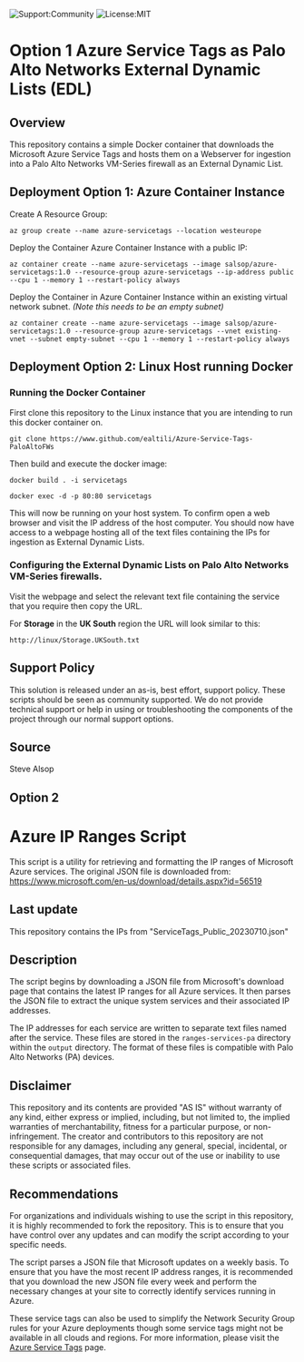 ![Support:Community](https://img.shields.io/badge/Support-Community-blue)
![License:MIT](https://img.shields.io/badge/License-MIT-green)

# Option 1 Azure Service Tags as Palo Alto Networks External Dynamic Lists (EDL)

## Overview

This repository contains a simple Docker container that downloads the Microsoft Azure Service Tags and hosts them on a Webserver for ingestion into a Palo Alto Networks VM-Series firewall as an External Dynamic List.

## Deployment Option 1: Azure Container Instance

Create A Resource Group:
```
az group create --name azure-servicetags --location westeurope
```
Deploy the Container Azure Container Instance with a public IP:
```
az container create --name azure-servicetags --image salsop/azure-servicetags:1.0 --resource-group azure-servicetags --ip-address public --cpu 1 --memory 1 --restart-policy always
```

Deploy the Container in Azure Container Instance within an existing virtual network subnet. *(Note this needs to be an empty subnet)*
```
az container create --name azure-servicetags --image salsop/azure-servicetags:1.0 --resource-group azure-servicetags --vnet existing-vnet --subnet empty-subnet --cpu 1 --memory 1 --restart-policy always
```

## Deployment Option 2: Linux Host running Docker

### Running the Docker Container
First clone this repository to the Linux instance that you are intending to run this docker container on.
```
git clone https://www.github.com/ealtili/Azure-Service-Tags-PaloAltoFWs
```
Then build and execute the docker image:
```
docker build . -i servicetags
```
```
docker exec -d -p 80:80 servicetags
```

This will now be running on your host system. To confirm open a web browser and visit the IP address of the host computer. You should now have access to a webpage hosting all of the text files containing the IPs for ingestion as External Dynamic Lists.

### Configuring the External Dynamic Lists on Palo Alto Networks VM-Series firewalls.

Visit the webpage and select the relevant text file containing the service that you require then copy the URL. 

For **Storage** in the **UK South** region the URL will look similar to this:
```
http://linux/Storage.UKSouth.txt
```

## Support Policy
This solution is released under an as-is, best effort, support policy. These scripts should be seen as community supported. We do not provide technical support or help in using or troubleshooting the components of the project through our normal support options.

## Source
Steve Alsop

## Option 2 

# Azure IP Ranges Script

This script is a utility for retrieving and formatting the IP ranges of Microsoft Azure services. 
The original JSON file is downloaded from: https://www.microsoft.com/en-us/download/details.aspx?id=56519

## Last update
This repository contains the IPs from "ServiceTags_Public_20230710.json"

## Description

The script begins by downloading a JSON file from Microsoft's download page that contains the latest IP ranges for all Azure services. It then parses the JSON file to extract the unique system services and their associated IP addresses.

The IP addresses for each service are written to separate text files named after the service. These files are stored in the `ranges-services-pa` directory within the `output` directory. The format of these files is compatible with Palo Alto Networks (PA) devices.

## Disclaimer

This repository and its contents are provided "AS IS" without warranty of any kind, either express or implied, including, but not limited to, the implied warranties of merchantability, fitness for a particular purpose, or non-infringement. The creator and contributors to this repository are not responsible for any damages, including any general, special, incidental, or consequential damages, that may occur out of the use or inability to use these scripts or associated files.

## Recommendations

For organizations and individuals wishing to use the script in this repository, it is highly recommended to fork the repository. This is to ensure that you have control over any updates and can modify the script according to your specific needs.

The script parses a JSON file that Microsoft updates on a weekly basis. To ensure that you have the most recent IP address ranges, it is recommended that you download the new JSON file every week and perform the necessary changes at your site to correctly identify services running in Azure.

These service tags can also be used to simplify the Network Security Group rules for your Azure deployments though some service tags might not be available in all clouds and regions. For more information, please visit the [Azure Service Tags](http://aka.ms/servicetags) page.



